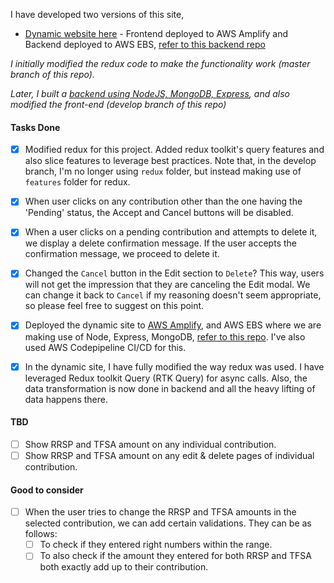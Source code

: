 <!-- Please add further comments, questions, and improvements in this file -->

I have developed two versions of this site,

- [Dynamic website here](https://develop.dof4bajed850s.amplifyapp.com/) - Frontend deployed to AWS Amplify and Backend deployed to AWS EBS, [refer to this backend repo](https://github.com/sandeep194920/react-cwe-assignment-backend)

_I initially modified the redux code to make the functionality work (master branch of this repo)._

_Later, I built a [backend using NodeJS, MongoDB, Express](https://github.com/sandeep194920/react-cwe-assignment-backend), and also modified the front-end (develop branch of this repo)_

#### Tasks Done

- [x] Modified redux for this project. Added redux toolkit's query features and also slice features to leverage best practices. Note that, in the develop branch, I'm no longer using `redux` folder, but instead making use of `features` folder for redux.

- [x] When user clicks on any contribution other than the one having the 'Pending' status, the Accept and Cancel buttons will be disabled.

- [x] When a user clicks on a pending contribution and attempts to delete it, we display a delete confirmation message. If the user accepts the confirmation message, we proceed to delete it.

- [x] Changed the `Cancel` button in the Edit section to `Delete`? This way, users will not get the impression that they are canceling the Edit modal. We can change it back to `Cancel` if my reasoning doesn't seem appropriate, so please feel free to suggest on this point.

- [x] Deployed the dynamic site to [AWS Amplify](https://develop.dof4bajed850s.amplifyapp.com/), and AWS EBS where we are making use of Node, Express, MongoDB, [refer to this repo](https://github.com/sandeep194920/react-cwe-assignment-backend). I've also used AWS Codepipeline CI/CD for this.

- [x] In the dynamic site, I have fully modified the way redux was used. I have leveraged Redux toolkit Query (RTK Query) for async calls. Also, the data transformation is now done in backend and all the heavy lifting of data happens there.

#### TBD

- [ ] Show RRSP and TFSA amount on any individual contribution.
- [ ] Show RRSP and TFSA amount on any edit & delete pages of individual contribution.

#### Good to consider

- [ ] When the user tries to change the RRSP and TFSA amounts in the selected contribution, we can add certain validations. They can be as follows:
  - [ ] To check if they entered right numbers within the range.
  - [ ] To also check if the amount they entered for both RRSP and TFSA both exactly add up to their contribution.
